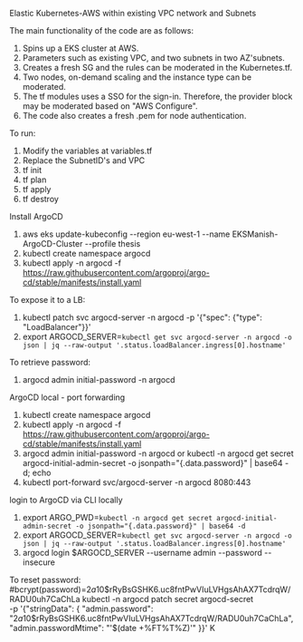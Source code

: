 
Elastic Kubernetes-AWS within existing VPC network and Subnets

The main functionality of the code are as follows:

1. Spins up a EKS cluster at AWS.
2. Parameters such as existing VPC, and two subnets in two AZ'subnets.
3. Creates a fresh SG and the rules can be moderated in the Kubernetes.tf.
4. Two nodes, on-demand scaling and the instance type can be moderated.
5. The tf modules uses a SSO for the sign-in. Therefore, the provider block may be moderated based on "AWS Configure".
6. The code also creates a fresh .pem for node authentication.

To run:

1. Modify the variables at variables.tf 
2. Replace the SubnetID's and VPC
3. tf init
4. tf plan
5. tf apply
6. tf destroy


Install ArgoCD
1. aws eks update-kubeconfig --region eu-west-1 --name EKSManish-ArgoCD-Cluster --profile thesis
2. kubectl create namespace argocd
3. kubectl apply -n argocd -f https://raw.githubusercontent.com/argoproj/argo-cd/stable/manifests/install.yaml

To expose it to a LB:
1. kubectl patch svc argocd-server -n argocd -p '{"spec": {"type": "LoadBalancer"}}'
2. export ARGOCD_SERVER=`kubectl get svc argocd-server -n argocd -o json | jq --raw-output '.status.loadBalancer.ingress[0].hostname'`

To retrieve password:
1. argocd admin initial-password -n argocd

ArgoCD local - port forwarding
1. kubectl create namespace argocd
2. kubectl apply -n argocd -f https://raw.githubusercontent.com/argoproj/argo-cd/stable/manifests/install.yaml
3. argocd admin initial-password -n argocd or kubectl -n argocd get secret argocd-initial-admin-secret -o jsonpath="{.data.password}" | base64 -d; echo
4. kubectl port-forward svc/argocd-server -n argocd 8080:443

login to ArgoCD via CLI locally
1. export ARGO_PWD=`kubectl -n argocd get secret argocd-initial-admin-secret -o jsonpath="{.data.password}" | base64 -d`
2. export ARGOCD_SERVER=`kubectl get svc argocd-server -n argocd -o json | jq --raw-output '.status.loadBalancer.ingress[0].hostname'`
3. argocd login $ARGOCD_SERVER --username admin --password <password> --insecure 


To reset password:
#bcrypt(password)=$2a$10$rRyBsGSHK6.uc8fntPwVIuLVHgsAhAX7TcdrqW/RADU0uh7CaChLa
kubectl -n argocd patch secret argocd-secret \
  -p '{"stringData": {
    "admin.password": "$2a$10$rRyBsGSHK6.uc8fntPwVIuLVHgsAhAX7TcdrqW/RADU0uh7CaChLa",
    "admin.passwordMtime": "'$(date +%FT%T%Z)'"
  }}'
K